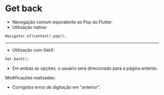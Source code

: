 # Get back

- Navegação comum equivalente ao Pop do Flutter.
- Utilização nativa:
```dart
Navigator.of(context).pop();
```
***
- Utilização com GetX:
```dart
Get.back();
```
- Em ambas as opções, o usuário será direcionado para a página anterior.

Modificações realizadas:
- Corrigidos erros de digitação em "anterior".